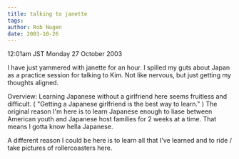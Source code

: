 ```yaml
---
title: talking to janette
tags: 
author: Rob Nugen
date: 2003-10-26
---
```


<p class=date>12:01am JST Monday 27 October 2003</p>

<p>I have just yammered with janette for an hour.  I spilled my guts
about Japan as a practice session for talking to Kim.  Not like
nervous, but just getting my thoughts aligned.</p>

<p>Overview: Learning Japanese without a girlfriend here seems
fruitless and difficult. ( "Getting a Japanese girlfriend is the best
way to learn." )  The original reason I'm here is to learn Japanese
enough to liase between American youth and Japanese host families for
2 weeks at a time.  That means I gotta know hella Japanese.</p>

<p>A different reason I could be here is to learn all that I've
learned and to ride / take pictures of rollercoasters here.</p>

